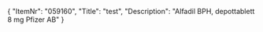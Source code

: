 {
  "ItemNr": "059160",
  "Title": "test",
  "Description": "Alfadil BPH, depottablett 8 mg Pfizer AB"
}